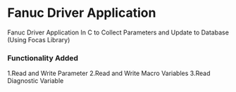 # Fanuc Driver Application
Fanuc Driver Application In C to Collect Parameters and Update to Database
(Using Focas Library)

### Functionality Added 

1.Read and Write Parameter
2.Read and Write Macro Variables
3.Read Diagnostic Variable

